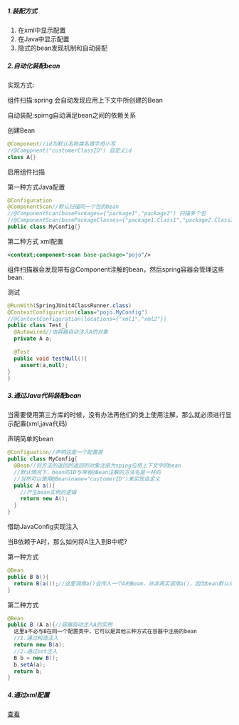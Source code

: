 ##### 1.装配方式

1. 在xml中显示配置
2. 在Java中显示配置
3. 隐式的bean发现机制和自动装配

##### 2.自动化装配bean

实现方式:

组件扫描:spring 会自动发现应用上下文中所创建的Bean

自动装配:spirng自动满足bean之间的依赖关系

创建Bean

```java
@Component//id为默认名称类名首字母小写
//@Component("customerClassID") 自定义id
class A{}
```

启用组件扫描

第一种方式Java配置

```java
@Configuration
@ComponentScan//默认扫描同一个包的bean
//@ComponentScan(basePackages={"package1","package2") 扫描多个包
//@ComponentScan(basePackageClasses={"package1.Class1","package2.Class2") 扫描Class1和Class2所在的包
public class MyConfig{}
```

第二种方式 xml配置

```xml
<context:component-scan base-package="pojo"/>
```

组件扫描器会发现带有@Component注解的bean，然后spring容器会管理这些bean.

测试

```java
@RunWith(SpringJUnit4ClassRunner.class)
@ContextConfiguration(class="pojo.MyConfig")
//@ContextConfiguration(locations={"xml1","xml2"})
public class Test_{
  @Autowired//由容器自动注入A的对象
  private A a;
  
  @Test
  public void testNull(){
    assert(a,null);
}
}
```

##### 3.通过Java代码装配bean

当需要使用第三方库的时候，没有办法再他们的类上使用注解，那么就必须进行显示配置(xml,java代码)

声明简单的bean

```java
@Configuation//声明这是一个配置类
public class MyConfig{
  @Bean//将方法的返回的返回的对象注册为sping应用上下文中的bean
  //默认情况下，bean的ID与带有@Bean注解的方法名是一样的
  //当然可以使用@Bean(name="customerID")来实现自定义
  public A a(){
    //产生bean实例的逻辑
    return new A();
  }
}
```

借助JavaConfig实现注入

当B依赖于A时，那么如何将A注入到B中呢?

第一种方式

```java
@Bean
public B b(){
  return B(a());//这里调用a()会传入一个A的Beam，并非真实调用a()，因为bean默认单例的
}
```

第二种方式

```java
@Bean
public B (A a){//容器自动注入A的实例
  这里a不必与B在同一个配置类中，它可以是其他三种方式在容器中注册的bean
  //1.通过构造注入
  return new B(a);
  //2.通过set注入
  B b = new B();
  b.setA(a);
  return b;
}
```

##### 4.通过xml配置

[查看](https://github.com/WYounger/Java/blob/master/JavaWEB%E6%A1%86%E6%9E%B6/Spring.md)





